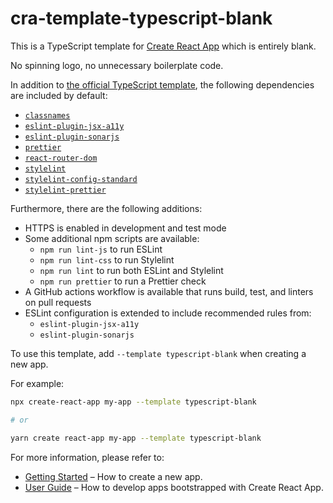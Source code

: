# cra-template-typescript-blank

This is a TypeScript template for [Create React App](https://github.com/facebook/create-react-app) which is entirely blank.

No spinning logo, no unnecessary boilerplate code.

In addition to [the official TypeScript template](https://github.com/facebook/create-react-app/tree/main/packages/cra-template-typescript), the following dependencies are included by default:

- [`classnames`](https://www.npmjs.com/package/classnames)
- [`eslint-plugin-jsx-a11y`](https://www.npmjs.com/package/eslint-plugin-jsx-a11y)
- [`eslint-plugin-sonarjs`](https://www.npmjs.com/package/eslint-plugin-sonarjs)
- [`prettier`](https://www.npmjs.com/package/prettier)
- [`react-router-dom`](https://www.npmjs.com/package/react-router-dom)
- [`stylelint`](https://www.npmjs.com/package/stylelint)
- [`stylelint-config-standard`](https://www.npmjs.com/package/stylelint-config-standard)
- [`stylelint-prettier`](https://www.npmjs.com/package/stylelint-prettier)

Furthermore, there are the following additions:

- HTTPS is enabled in development and test mode
- Some additional npm scripts are available:
  - `npm run lint-js` to run ESLint
  - `npm run lint-css` to run Stylelint
  - `npm run lint` to run both ESLint and Stylelint
  - `npm run prettier` to run a Prettier check
- A GitHub actions workflow is available that runs build, test, and linters on pull requests
- ESLint configuration is extended to include recommended rules from:
  - `eslint-plugin-jsx-a11y`
  - `eslint-plugin-sonarjs`

To use this template, add `--template typescript-blank` when creating a new app.

For example:

```sh
npx create-react-app my-app --template typescript-blank

# or

yarn create react-app my-app --template typescript-blank
```

For more information, please refer to:

- [Getting Started](https://create-react-app.dev/docs/getting-started) – How to create a new app.
- [User Guide](https://create-react-app.dev) – How to develop apps bootstrapped with Create React App.
